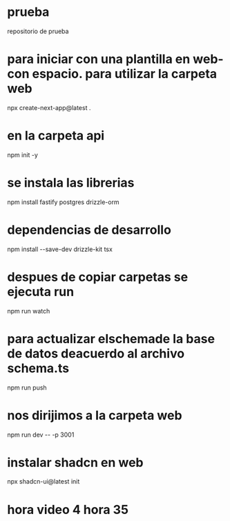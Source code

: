 # prueba
repositorio de prueba
# para iniciar con una plantilla en web- con espacio. para utilizar la carpeta web
npx create-next-app@latest .

# en la carpeta api
npm init -y
# se instala las librerias
npm install fastify postgres drizzle-orm
# dependencias de desarrollo
npm install --save-dev drizzle-kit tsx
# despues de copiar carpetas se ejecuta run 
npm run watch
# para actualizar elschemade la base de datos deacuerdo al archivo schema.ts
npm run push

# nos dirijimos a la carpeta web
npm run dev -- -p 3001

# instalar shadcn en web
npx shadcn-ui@latest init

# hora video 4 hora 35

